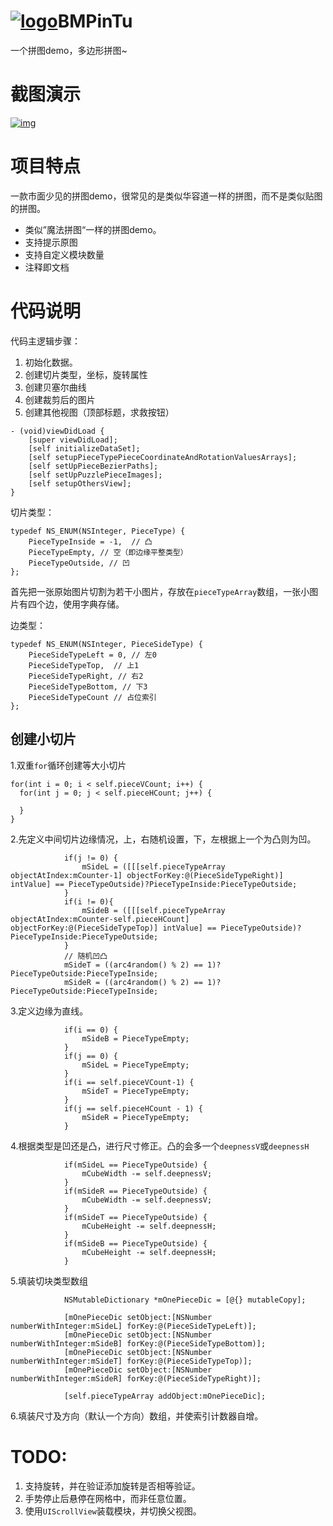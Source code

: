 # [![logo](https://github.com/birdmichael/BMPinTu/blob/master/logo.jpg)](https://github.com/birdmichael/BMPinTu/blob/master/logo.jpg)BMPinTu
一个拼图demo，多边形拼图~

# 截图演示

[![img](https://github.com/birdmichael/BMPinTu/blob/master/123.gif)](https://github.com/birdmichael/BMPinTu/blob/master/123.gif)

# 项目特点

一款市面少见的拼图demo，很常见的是类似华容道一样的拼图，而不是类似贴图的拼图。

- 类似”魔法拼图“一样的拼图demo。
- 支持提示原图
- 支持自定义模块数量
- 注释即文档

# 代码说明

代码主逻辑步骤：

1. 初始化数据。
2. 创建切片类型，坐标，旋转属性
3. 创建贝塞尔曲线
4. 创建裁剪后的图片
5. 创建其他视图（顶部标题，求救按钮）

```
- (void)viewDidLoad {
    [super viewDidLoad];
    [self initializeDataSet];
    [self setupPieceTypePieceCoordinateAndRotationValuesArrays];
    [self setUpPieceBezierPaths];
    [self setUpPuzzlePieceImages];
    [self setupOthersView];
}
```

切片类型：

```
typedef NS_ENUM(NSInteger, PieceType) {
    PieceTypeInside = -1,  // 凸
    PieceTypeEmpty, // 空（即边缘平整类型）
    PieceTypeOutside, // 凹
};
```

首先把一张原始图片切割为若干小图片，存放在`pieceTypeArray`数组，一张小图片有四个边，使用字典存储。

边类型：

```
typedef NS_ENUM(NSInteger, PieceSideType) {
    PieceSideTypeLeft = 0, // 左0
    PieceSideTypeTop,  // 上1
    PieceSideTypeRight, // 右2
    PieceSideTypeBottom, // 下3
    PieceSideTypeCount // 占位索引
};
```

## 创建小切片

1.双重`for`循环创建等大小切片

```
for(int i = 0; i < self.pieceVCount; i++) {
  for(int j = 0; j < self.pieceHCount; j++) {
  
  }
}
```

2.先定义中间切片边缘情况，上，右随机设置，下，左根据上一个为凸则为凹。

```
            if(j != 0) {
                mSideL = ([[[self.pieceTypeArray objectAtIndex:mCounter-1] objectForKey:@(PieceSideTypeRight)] intValue] == PieceTypeOutside)?PieceTypeInside:PieceTypeOutside;
            }
            if(i != 0){
                mSideB = ([[[self.pieceTypeArray objectAtIndex:mCounter-self.pieceHCount] objectForKey:@(PieceSideTypeTop)] intValue] == PieceTypeOutside)?PieceTypeInside:PieceTypeOutside;
            }
            // 随机凹凸
            mSideT = ((arc4random() % 2) == 1)?PieceTypeOutside:PieceTypeInside;
            mSideR = ((arc4random() % 2) == 1)?PieceTypeOutside:PieceTypeInside;
```

3.定义边缘为直线。

```
            if(i == 0) {
                mSideB = PieceTypeEmpty;
            }
            if(j == 0) {
                mSideL = PieceTypeEmpty;
            }
            if(i == self.pieceVCount-1) {
                mSideT = PieceTypeEmpty;
            }
            if(j == self.pieceHCount - 1) {
                mSideR = PieceTypeEmpty;
            }
```

4.根据类型是凹还是凸，进行尺寸修正。凸的会多一个`deepnessV`或`deepnessH`

```
            if(mSideL == PieceTypeOutside) {
                mCubeWidth -= self.deepnessV;
            }
            if(mSideR == PieceTypeOutside) {
                mCubeWidth -= self.deepnessV;
            }
            if(mSideT == PieceTypeOutside) {
                mCubeHeight -= self.deepnessH;
            }
            if(mSideB == PieceTypeOutside) {
                mCubeHeight -= self.deepnessH;
            }
```

5.填装切块类型数组

```
            NSMutableDictionary *mOnePieceDic = [@{} mutableCopy];

            [mOnePieceDic setObject:[NSNumber numberWithInteger:mSideL] forKey:@(PieceSideTypeLeft)];
            [mOnePieceDic setObject:[NSNumber numberWithInteger:mSideB] forKey:@(PieceSideTypeBottom)];
            [mOnePieceDic setObject:[NSNumber numberWithInteger:mSideT] forKey:@(PieceSideTypeTop)];
            [mOnePieceDic setObject:[NSNumber numberWithInteger:mSideR] forKey:@(PieceSideTypeRight)];
            
            [self.pieceTypeArray addObject:mOnePieceDic];
```

6.填装尺寸及方向（默认一个方向）数组，并使索引计数器自增。

# TODO:

1. 支持旋转，并在验证添加旋转是否相等验证。
2. 手势停止后悬停在网格中，而非任意位置。
3. 使用`UIScrollView`装载模块，并切换父视图。

